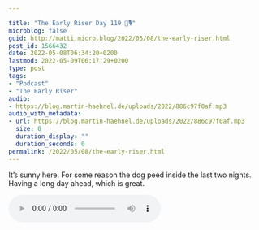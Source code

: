 ```yaml
---

title: "The Early Riser Day 119 🌅🎙"
microblog: false
guid: http://matti.micro.blog/2022/05/08/the-early-riser.html
post_id: 1566432
date: 2022-05-08T06:34:20+0200
lastmod: 2022-05-09T06:17:29+0200
type: post
tags:
- "Podcast"
- "The Early Riser"
audio:
- https://blog.martin-haehnel.de/uploads/2022/886c97f0af.mp3
audio_with_metadata:
- url: https://blog.martin-haehnel.de/uploads/2022/886c97f0af.mp3
  size: 0
  duration_display: ""
  duration_seconds: 0
permalink: /2022/05/08/the-early-riser.html
---
```

It’s sunny here. For some reason the dog peed inside the last two nights. Having a long day ahead, which is great.

<audio controls="controls" src="https://blog.martin-haehnel.de/uploads/2022/886c97f0af.mp3" preload="metadata" />
